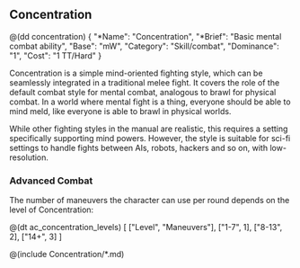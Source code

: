 ## Concentration

@(dd concentration)
{ 
  "*Name": "Concentration",
  "*Brief": "Basic mental combat ability",
  "Base": "mW",
  "Category": "Skill/combat",
  "Dominance": "1",
  "Cost": "1 TT/Hard"
}

Concentration is a simple mind-oriented fighting style, which can be seamlessly
integrated in a traditional melee fight. It covers the role of the default
combat style for mental combat, analogous to brawl for physical combat. In a
world where mental fight is a thing, everyone should be able to mind meld, like
everyone is able to brawl in physical worlds.

While other fighting styles in the manual are realistic, this requires a setting
specifically supporting mind powers. However, the style is suitable for sci-fi
settings to handle fights between AIs, robots, hackers and so on, with
low-resolution.

### Advanced Combat

The number of maneuvers the character can use per round depends on the level
of Concentration:

@(dt ac_concentration_levels)
[
   ["Level", "Maneuvers"],
   ["1-7", 1],
   ["8-13", 2],
   ["14+", 3]
]

@(include Concentration/*.md)
